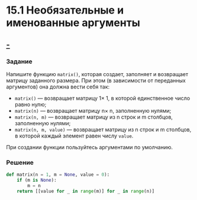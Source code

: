 # 15.1 Необязательные и именованные аргументы
## [-](https://stepik.org/lesson/503029/step/16?unit=494737)
### Задание
Напишите функцию `matrix()`, которая создает, заполняет и возвращает матрицу заданного размера. При этом (в зависимости от переданных аргументов) она должна вести себя так:
-   `matrix()` — возвращает матрицу 1× 1, в которой единственное число равно нулю;
-   `matrix(n)` — возвращает матрицу n× n, заполненную нулями;
-   `matrix(n, m)` — возвращает матрицу из n строк и m столбцов, заполненную нулями;
-   `matrix(n, m, value)` — возвращает матрицу из n строк и m столбцов, в которой каждый элемент равен числу `value`.

При создании функции пользуйтесь аргументами по умолчанию.

### Решение
```python
def matrix(n = 1, m = None, value = 0):
    if (m is None):
        m = n
    return [[value for _ in range(m)] for _ in range(n)]
```
